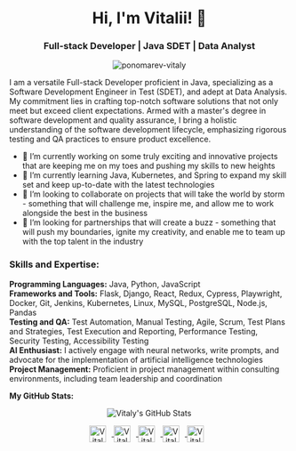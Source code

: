 <h1 align="center">Hi, I'm Vitalii! 👋</h1>
<h3 align="center">Full-stack Developer | Java SDET | Data Analyst</h3>

<p align="center"> 
  <img src="https://github-profile-trophy.vercel.app/?username=ponomarev-vitaly&theme=juicyfresh&no-frame=true&margin-w=20&margin-h=20" alt="ponomarev-vitaly" />
</p>

<p align="left">I am a versatile Full-stack Developer proficient in Java, specializing as a Software Development Engineer in Test (SDET), and adept at Data Analysis. My commitment lies in crafting top-notch software solutions that not only meet but exceed client expectations. Armed with a master's degree in software development and quality assurance, I bring a holistic understanding of the software development lifecycle, emphasizing rigorous testing and QA practices to ensure product excellence.</p>

<ul align="left">
  <li>🔭 I’m currently working on some truly exciting and innovative projects that are keeping me on my toes and pushing my skills to new heights</li>
  <li>🌱 I’m currently learning Java, Kubernetes, and Spring to expand my skill set and keep up-to-date with the latest technologies</li>
  <li>👯 I’m looking to collaborate on projects that will take the world by storm - something that will challenge me, inspire me, and allow me to work alongside the best in the business</li>
  <li>🤝 I’m looking for partnerships that will create a buzz - something that will push my boundaries, ignite my creativity, and enable me to team up with the top talent in the industry</li>
</ul>

<h3 align="left">Skills and Expertise:</h3>

<p align="left">
  <b>Programming Languages:</b> Java, Python, JavaScript<br>
  <b>Frameworks and Tools:</b> Flask, Django, React, Redux, Cypress, Playwright, Docker, Git, Jenkins, Kubernetes, Linux, MySQL, PostgreSQL, Node.js, Pandas<br>
  <b>Testing and QA:</b> Test Automation, Manual Testing, Agile, Scrum, Test Plans and Strategies, Test Execution and Reporting, Performance Testing, Security Testing, Accessibility Testing<br>
  <b>AI Enthusiast:</b> I actively engage with neural networks, write prompts, and advocate for the implementation of artificial intelligence technologies<br>
  <b>Project Management:</b> Proficient in project management within consulting environments, including team leadership and coordination<br>
</p>

**My GitHub Stats:**

<p align="center">
  <img src="https://github-readme-stats.vercel.app/api?username=ponomarev-vitaly&show_icons=true&count_private=true&include_all_commits=true&theme=dark" alt="Vitaly's GitHub Stats" />
</p>

<p align="center">
  <a href="https://github.com/ponomarev-vitaly" target="_blank">
    <img align="center" src="https://img.icons8.com/color/48/000000/github--v1.png" alt="Vitaly's GitHub" height="30" width="30" style="margin-right: 10px;" />
  </a>
  <a href="https://www.linkedin.com/in/vitalii-ponomarev" target="_blank">
    <img align="center" src="https://img.icons8.com/color/48/000000/linkedin-circled--v1.png" alt="Vitaly's LinkedIn" height="30" width="30" style="margin-right: 10px;" />
  </a>
  <a href="https://www.facebook.com/vitaliiponomarev3126" target="_blank">
    <img align="center" src="https://img.icons8.com/color/48/000000/facebook-new--v2.png" alt="Vitaly's Facebook" height="30" width="30" style="margin-right: 10px;" />
  </a>
  <a href="https://stackoverflow.com/users/22619699" target="_blank">
    <img align="center" src="https://img.icons8.com/color/48/000000/stackoverflow.png" alt="Vitaly's Stack Overflow" height="30" width="30" style="margin-right: 10px;" />
  </a>
  <a href="https://www.udemy.com/user/vitaly-ponomarev-5/" target="_blank">
    <img align="center" src="https://img.icons8.com/fluent/48/000000/udemy.png" alt="Vitaly's Udemy" height="30" width="30" style="margin-right: 10px;" />
  </a>
</p>
